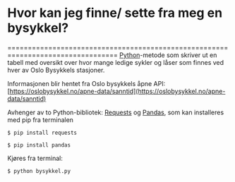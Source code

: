# Hvor kan jeg finne/ sette fra meg en bysykkel?
=================================================================================
[Python](https://www.python.org/downloads/)-metode som skriver ut en tabell med
oversikt over hvor mange ledige sykler og låser som finnes ved hver av Oslo Bysykkels stasjoner.

Informasjonen blir hentet fra Oslo bysykkels åpne API: [https://oslobysykkel.no/apne-data/sanntid](https://oslobysykkel.no/apne-data/sanntid)

Avhenger av to Python-bibliotek: [Requests](https://pypi.org/project/requests/)
 og [Pandas](https://pypi.org/project/pandas/), som kan installeres med pip fra terminalen

```
$ pip install requests
```
```
$ pip install pandas
```
Kjøres fra terminal:

```
$ python bysykkel.py
```
